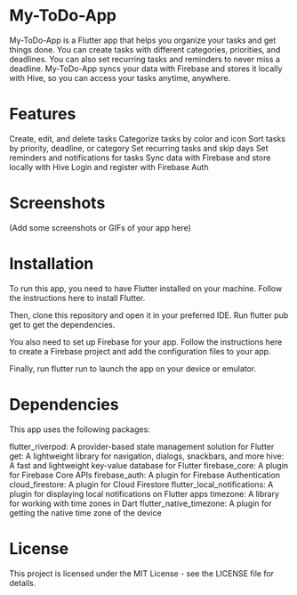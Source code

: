 # My-ToDo-App
My-ToDo-App is a Flutter app that helps you organize your tasks and get things done. You can create tasks with different categories, priorities, and deadlines. You can also set recurring tasks and reminders to never miss a deadline. My-ToDo-App syncs your data with Firebase and stores it locally with Hive, so you can access your tasks anytime, anywhere.

# Features
Create, edit, and delete tasks
Categorize tasks by color and icon
Sort tasks by priority, deadline, or category
Set recurring tasks and skip days
Set reminders and notifications for tasks
Sync data with Firebase and store locally with Hive
Login and register with Firebase Auth

# Screenshots
(Add some screenshots or GIFs of your app here)

# Installation
To run this app, you need to have Flutter installed on your machine. Follow the instructions here to install Flutter.

Then, clone this repository and open it in your preferred IDE. Run flutter pub get to get the dependencies.

You also need to set up Firebase for your app. Follow the instructions here to create a Firebase project and add the configuration files to your app.

Finally, run flutter run to launch the app on your device or emulator.

# Dependencies
This app uses the following packages:

flutter_riverpod: A provider-based state management solution for Flutter
get: A lightweight library for navigation, dialogs, snackbars, and more
hive: A fast and lightweight key-value database for Flutter
firebase_core: A plugin for Firebase Core APIs
firebase_auth: A plugin for Firebase Authentication
cloud_firestore: A plugin for Cloud Firestore
flutter_local_notifications: A plugin for displaying local notifications on Flutter apps
timezone: A library for working with time zones in Dart
flutter_native_timezone: A plugin for getting the native time zone of the device

# License
This project is licensed under the MIT License - see the LICENSE file for details.

